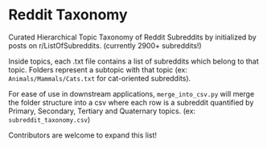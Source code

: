 # Reddit Taxonomy
Curated Hierarchical Topic Taxonomy of Reddit Subreddits by initialized by posts on r/ListOfSubreddits. (currently 2900+ subreddits!)

Inside topics, each .txt file contains a list of subreddits which belong to that topic. Folders represent a subtopic with that topic (ex: `Animals/Mammals/Cats.txt` for cat-oriented subreddits).

For ease of use in downstream applications, `merge_into_csv.py` will merge the folder structure into a csv where each row is a subreddit quantified by Primary, Secondary, Tertiary and Quaternary topics. (ex: `subreddit_taxonomy.csv`)

Contributors are welcome to expand this list!
